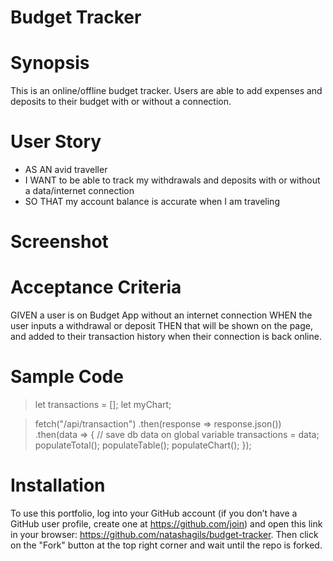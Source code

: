 # Budget Tracker

# Synopsis

This is an online/offline budget tracker. Users are able to add expenses and deposits to their budget with or without a connection. 


# User Story
* AS AN avid traveller
* I WANT to be able to track my withdrawals and deposits with or without a data/internet connection
* SO THAT my account balance is accurate when I am traveling


# Screenshot 


# Acceptance Criteria 

GIVEN a user is on Budget App without an internet connection
WHEN the user inputs a withdrawal or deposit
THEN that will be shown on the page, and added to their transaction history when their connection is back online.


# Sample Code


> let transactions = [];
> let myChart;

> fetch("/api/transaction")
 >  .then(response => response.json())
 >  .then(data => {
 >    // save db data on global variable
 >    transactions = data;
 >    populateTotal();
 >    populateTable();
>     populateChart();
>   });


  
  
 # Installation
To use this portfolio, log into your GitHub account (if you don’t have a GitHub user profile, create one at https://github.com/join) and open this link in your browser: https://github.com/natashagils/budget-tracker. Then click on the "Fork" button at the top right corner and wait until the repo is forked. 

 
